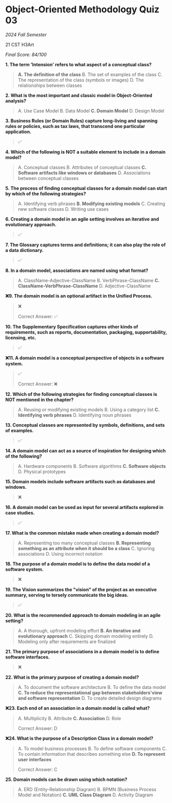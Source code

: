 # Object-Oriented Methodology Quiz 03

*2024 Fall Semester*

$\text{21 CST H3Art}$

*Final Score: 84/100*

**1. The term 'Intension' refers to what aspect of a conceptual class?**

> **A. The definition of the class**
> B. The set of examples of the class
> C. The representation of the class (symbols or images)
> D. The relationships between classes

**2. What is the most important and classic model in Object-Oriented analysis?**

> A. Use Case Model
> B. Data Model
> **C. Domain Model**
> D. Design Model

**3. Business Rules (or Domain Rules) capture long-living and spanning rules or policies, such as tax laws, that transcend one particular application.**

> ✅

**4. Which of the following is NOT a suitable element to include in a domain model?**

> A. Conceptual classes
> B. Attributes of conceptual classes
> **C. Software artifacts like windows or databases**
> D. Associations between conceptual classes

**5. The process of finding conceptual classes for a domain model can start by which of the following strategies?**

> A. Identifying verb phrases
> **B. Modifying existing models**
> C. Creating new software classes
> D. Writing use cases

**6. Creating a domain model in an agile setting involves an iterative and evolutionary approach.**

> ✅

**7. The Glossary captures terms and definitions; it can also play the role of a data dictionary.**

> ✅

**8. In a domain model, associations are named using what format?**

> A. ClassName-Adjective-ClassName
> B. VerbPhrase-ClassName
> **C. ClassName-VerbPhrase-ClassName**
> D. Adjective-ClassName

**❌9. The domain model is an optional artifact in the Unified Process.**

> ❌
>
> Correct Answer: ✅

**10. The Supplementary Specification captures other kinds of requirements, such as reports, documentation, packaging, supportability, licensing, etc.**

> ✅

**❌11. A domain model is a conceptual perspective of objects in a software system.**

> ✅
>
> Correct Answer: ❌

**12. Which of the following strategies for finding conceptual classes is NOT mentioned in the chapter?**

> A. Reusing or modifying existing models
> B. Using a category list
> **C. Identifying verb phrases**
> D. Identifying noun phrases

**13. Conceptual classes are represented by symbols, definitions, and sets of examples.**

> ✅

**14. A domain model can act as a source of inspiration for designing which of the following?**

> A. Hardware components
> B. Software algorithms
> **C. Software objects**
> D. Physical prototypes

**15. Domain models include software artifacts such as databases and windows.**

> ❌

**16. A domain model can be used as input for several artifacts explored in case studies.**

> ✅

**17. What is the common mistake made when creating a domain model?**

> A. Representing too many conceptual classes
> **B. Representing something as an attribute when it should be a class**
> C. Ignoring associations
> D. Using incorrect notation

**18. The purpose of a domain model is to define the data model of a software system.**

> ❌

**19. The Vision summarizes the "vision" of the project as an executive summary, serving to tersely communicate the big ideas.**

> ✅

**20. What is the recommended approach to domain modeling in an agile setting?**

> A. A thorough, upfront modeling effort
> **B. An iterative and evolutionary approach**
> C. Skipping domain modeling entirely
> D. Modeling only after requirements are finalized

**21. The primary purpose of associations in a domain model is to define software interfaces.**

> ❌

**22. What is the primary purpose of creating a domain model?**

> A. To document the software architecture
> B. To define the data model
> **C. To reduce the representational gap between stakeholders'view and software representation**
> D. To create detailed design diagrams

**❌23. Each end of an association in a domain model is called what?**

> A. Multiplicity
> B. Attribute
> **C. Association**
> D. Role
>
> Correct Answer: D

**❌24. What is the purpose of a Description Class in a domain model?**

> A. To model business processes
> B. To define software components
> C. To contain information that describes something else
> **D. To represent user interfaces**
>
> Correct Answer: C

**25. Domain models can be drawn using which notation?**

> A. ERD (Entity-Relationship Diagram)
> B. BPMN (Business Process Model and Notation)
> **C. UML Class Diagram**
> D. Activity Diagram